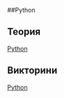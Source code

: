 ##Python

Теория
------
[Python](https://docs.google.com/file/d/1xeqEPkfO3gZlwrMXZdUGbEPjMvsOA7zT/edit?usp=sharing&ouid=115687390792091108365/view)

Викторини
---------
[Python](https://forms.gle/2zGbDnHX9tLVZ91fA)